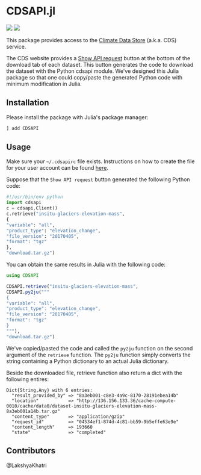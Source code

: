 # CDSAPI.jl

[![][build-img]][build-url] [![][codecov-img]][codecov-url]

This package provides access to the [Climate Data Store](https://cds.climate.copernicus.eu) (a.k.a. CDS) service.

The CDS website provides a [Show API request](https://cds.climate.copernicus.eu/cdsapp#!/dataset/reanalysis-era5-pressure-levels-monthly-means?tab=form)
button at the bottom of the download tab of each dataset. This button generates the code to download the dataset with the Python cdsapi module.
We've designed this Julia package so that one could copy/paste the generated Python code with minimum modification in Julia.

## Installation

Please install the package with Julia's package manager:

```julia
] add CDSAPI
```

## Usage

Make sure your `~/.cdsapirc` file exists. Instructions on how to create the file for your user account can be found
[here](https://cds.climate.copernicus.eu/api-how-to).

Suppose that the `Show API request` button generated the following Python code:

```python
#!/usr/bin/env python
import cdsapi
c = cdsapi.Client()
c.retrieve("insitu-glaciers-elevation-mass",
{
"variable": "all",
"product_type": "elevation_change",
"file_version": "20170405",
"format": "tgz"
},
"download.tar.gz")
```

You can obtain the same results in Julia with the following code:

```julia
using CDSAPI

CDSAPI.retrieve("insitu-glaciers-elevation-mass",
CDSAPI.py2ju("""
{
"variable": "all",
"product_type": "elevation_change",
"file_version": "20170405",
"format": "tgz"
}
"""),
"download.tar.gz")
```

We've copied/pasted the code and called the `py2ju` function on the second argument of the `retrieve` function.
The `py2ju` function simply converts the string containing a Python dictionary to an actual Julia dictionary.

Beside the downloaded file, retrieve function also return a dict with the following entires:
```
Dict{String,Any} with 6 entries:
  "result_provided_by" => "8a3eb001-c8e3-4a9c-8170-28191ebea14b"
  "location"           => "http://136.156.133.36/cache-compute-0010/cache/data0/dataset-insitu-glaciers-elevation-mass-8a3eb001a14b.tar.gz"
  "content_type"       => "application/gzip"
  "request_id"         => "04534ef1-874d-4c81-bb59-9b5effe63e9e"
  "content_length"     => 193660
  "state"              => "completed"
```

## Contributors

@LakshyaKhatri

[build-img]: https://img.shields.io/github/workflow/status/JuliaClimate/CDSAPI.jl/CI?style=flat-square
[build-url]: https://github.com/JuliaClimate/CDSAPI.jl/actions

[codecov-img]: https://img.shields.io/codecov/c/github/JuliaClimate/CDSAPI.jl?style=flat-square
[codecov-url]: https://codecov.io/gh/JuliaClimate/CDSAPI.jl
